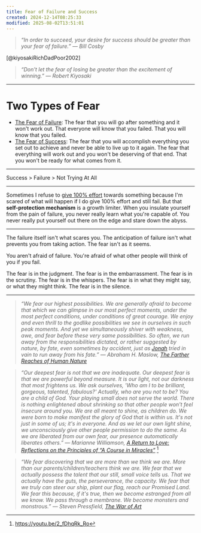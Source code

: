 ```yaml
---
title: Fear of Failure and Success
created: 2024-12-14T08:25:33
modified: 2025-08-02T13:51:01
---
```


> _“In order to succeed, your desire for success should be greater than your fear of failure.” — Bill Cosby_

[@kiyosakiRichDadPoor2002]

> _“Don't let the fear of losing be greater than the excitement of winning.” — Robert Kiyosaki_

---

# Two Types of Fear

* <u>The Fear of Failure</u>: The fear that you will go after something and it won't work out. That everyone will know that you failed. That you will know that you failed.
* <u>The Fear of Success</u>: The fear that you will accomplish everything you set out to achieve and never be able to live up to it again. The fear that everything will work out and you won't be deserving of that end. That you won't be ready for what comes from it.

---

Success > Failure > Not Trying At All

---

Sometimes I refuse to [give 100% effort](always-do-your-best-as-possible.md) towards something because I'm scared of what will happen if I do give 100% effort and still fail. But that **self-protection mechanism** is a growth limiter. When you insulate yourself from the pain of failure, you never really learn what you're capable of. You never really put yourself out there on the edge and stare down the abyss.

---

The failure itself isn't what scares you. The anticipation of failure isn't what prevents you from taking action. The fear isn't as it seems.

You aren't afraid of failure. You're afraid of what other people will think of you if you fail.

The fear is in the judgment. The fear is in the embarrassment. The fear is in the scrutiny. The fear is in the whispers. The fear is in what they might say, or what they might think. The fear is in the silence.

---

> _“We fear our highest possibilities. We are generally afraid to become that which we can glimpse in our most perfect moments, under the most perfect conditions, under conditions of great courage. We enjoy and even thrill to the godlike possibilities we see in ourselves in such peak moments. And yet we simultaneously shiver with weakness, awe, and fear before these very same possibilities. So often, we run away from the responsibilities dictated, or rather suggested by nature, by fate, even sometimes by accident, just as [Jonah](https://www.biblegateway.com/passage/?search=Jonah%201-3&version=NIV) tried in vain to run away from his fate.” — Abraham H. Maslow, [The Farther Reaches of Human Nature](https://www.goodreads.com/work/quotes/486580)_

> _“Our deepest fear is not that we are inadequate. Our deepest fear is that we are powerful beyond measure. It is our light, not our darkness that most frightens us. We ask ourselves, 'Who am I to be brilliant, gorgeous, talented, fabulous?' Actually, who are you not to be? You are a child of God. Your playing small does not serve the world. There is nothing enlightened about shrinking so that other people won't feel insecure around you. We are all meant to shine, as children do. We were born to make manifest the glory of God that is within us. It's not just in some of us; it's in everyone. And as we let our own light shine, we unconsciously give other people permission to do the same. As we are liberated from our own fear, our presence automatically liberates others.” ― Marianne Williamson, [A Return to Love: Reflections on the Principles of “A Course in Miracles”](https://www.goodreads.com/quotes/928-our-deepest-fear-is-not-that-we-are-inadequate-our)_ [^1]

> _“We fear discovering that we are more than we think we are. More than our parents/children/teachers think we are. We fear that we actually possess the talent that our still, small voice tells us. That we actually have the guts, the perseverance, the capacity. We fear that we truly can steer our ship, plant our flag, reach our Promised Land. We fear this because, if it's true, then we become estranged from all we know. We pass through a membrane. We become monsters and monstrous.” ― Steven Pressfield, [The War of Art](https://www.goodreads.com/work/quotes/722104)_

[^1]: <https://youtu.be/2_fDhqRk_Ro>
